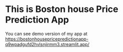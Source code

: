 # This is Boston house Price Prediction App

You can see demo version of my app at https://bostonhousepricepredictionapp-q9wpadgufd2hvlsnjirmm3.streamlit.app/
